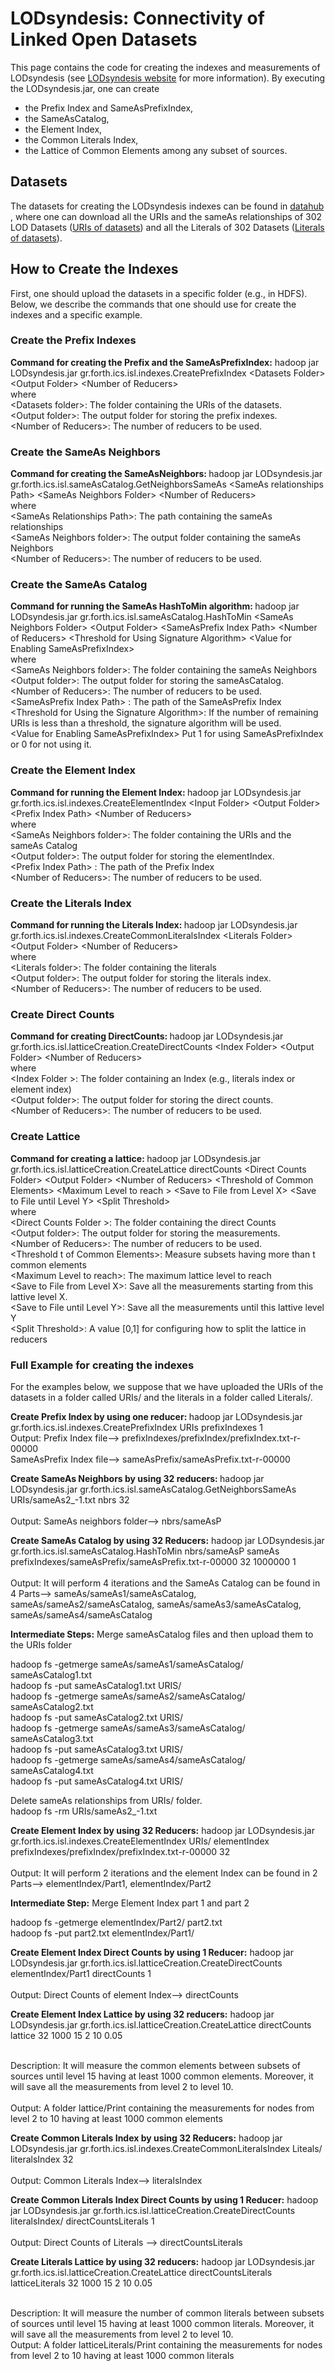 # LODsyndesis: Connectivity of Linked Open Datasets
<html>
<body>
This page contains the code for creating the indexes and measurements of LODsyndesis (see  <a href="www.ics.forth.gr/isl/LODsyndesis/">LODsyndesis website</a> for more information). By executing the LODsyndesis.jar, one can create <ul>
<li>the Prefix Index and SameAsPrefixIndex, </li>
<li>the SameAsCatalog, </li>
<li>the Element Index, </li>
<li>the Common Literals Index, </li>
<li>the Lattice of Common Elements among any subset of sources.</li>
</ul> 

<h2> Datasets</h2>
The datasets for creating the LODsyndesis indexes can be found in <a href="https://datahub.io/dataset/connectivity-of-lod-datasets">datahub </a>, where one can download all the URIs and the sameAs relationships of 302 LOD Datasets (<a href="https://old.datahub.io/dataset/connectivity-of-lod-datasets/resource/8baffae2-46ab-4639-b2d0-d836f12df873">URIs of datasets</a>) and all the Literals of 302 Datasets (<a href="https://old.datahub.io/dataset/connectivity-of-lod-datasets/resource/7a98fad6-e101-4530-a578-065fd8138468">Literals of datasets</a>). 

<h2>How to Create the Indexes</h2>
First, one should upload the datasets in a specific folder (e.g., in HDFS). Below, we describe the commands that one should use for create the indexes and a specific example.

<h3> Create the Prefix Indexes</h3>
<b> Command for creating the Prefix and the SameAsPrefixIndex:</b>
hadoop jar LODsyndesis.jar gr.forth.ics.isl.indexes.CreatePrefixIndex &lt;Datasets Folder&gt; &lt;Output Folder&gt; &lt;Number of Reducers&gt;  <br>
where <br>
&lt;Datasets folder&gt;: The folder containing the URIs of the datasets. <br>
&lt;Output folder&gt;: The output folder for storing the prefix indexes. <br>
&lt;Number of Reducers&gt;: The number of reducers to be used. <br>
  

<h3> Create the SameAs Neighbors</h3>
<b> Command for creating the SameAsNeighbors: </b>
hadoop jar LODsyndesis.jar gr.forth.ics.isl.sameAsCatalog.GetNeighborsSameAs &lt;SameAs relationships Path&gt; &lt;SameAs Neighbors Folder&gt; &lt;Number of Reducers&gt; <br>
where <br>
&lt;SameAs Relationships Path&gt;: The path containing the sameAs relationships <br>
&lt;SameAs Neighbors folder&gt;: The output folder containing the sameAs Neighbors <br>
&lt;Number of Reducers&gt;: The number of reducers to be used. <br>


<h3> Create the SameAs Catalog</h3>
<b> Command for running the SameAs HashToMin algorithm: </b>
hadoop jar LODsyndesis.jar gr.forth.ics.isl.sameAsCatalog.HashToMin &lt;SameAs Neighbors Folder&gt; &lt;Output Folder&gt; &lt;SameAsPrefix Index Path&gt; &lt;Number of Reducers&gt;  &lt;Threshold for Using Signature Algorithm&gt; &lt;Value for Enabling SameAsPrefixIndex&gt; <br>
where <br>
&lt;SameAs Neighbors folder&gt;: The folder containing the sameAs Neighbors <br>
&lt;Output folder&gt;: The output folder for storing the sameAsCatalog. <br>
&lt;Number of Reducers&gt;: The number of reducers to be used. <br>
&lt;SameAsPrefix Index Path&gt; : The path of the SameAsPrefix Index <br>  
&lt;Threshold for Using the Signature Algorithm&gt;: If the number of remaining URIs is less than a threshold, the signature algorithm will be used.<br>
&lt;Value for Enabling SameAsPrefixIndex&gt; Put 1 for using SameAsPrefixIndex or 0 for not using it.

<h3> Create the Element Index</h3>
<b> Command for running the Element Index: </b>
hadoop jar LODsyndesis.jar gr.forth.ics.isl.indexes.CreateElementIndex &lt;Input Folder&gt; &lt;Output Folder&gt; &lt;Prefix Index Path&gt; &lt;Number of Reducers&gt; <br>
where <br>
&lt;SameAs Neighbors folder&gt;: The folder containing the URIs and the sameAs Catalog <br>
&lt;Output folder&gt;: The output folder for storing the elementIndex. <br>
&lt;Prefix Index Path&gt; : The path of the Prefix Index <br>  
&lt;Number of Reducers&gt;: The number of reducers to be used. <br>
 
<h3> Create the Literals Index</h3>
<b> Command for running the Literals Index: </b>
hadoop jar LODsyndesis.jar gr.forth.ics.isl.indexes.CreateCommonLiteralsIndex &lt;Literals Folder&gt; &lt;Output Folder&gt;  &lt;Number of Reducers&gt; <br>
where <br>
&lt;Literals folder&gt;: The folder containing the literals<br>
&lt;Output folder&gt;: The output folder for storing the literals index. <br>
&lt;Number of Reducers&gt;: The number of reducers to be used. <br>


<h3> Create Direct Counts</h3>
<b> Command for creating DirectCounts: </b>
hadoop jar LODsyndesis.jar gr.forth.ics.isl.latticeCreation.CreateDirectCounts 
&lt;Index Folder&gt; &lt;Output Folder&gt; &lt;Number of Reducers&gt; <br>
where <br>
&lt;Index Folder &gt;: The folder containing an Index (e.g., literals index or element index) <br>
&lt;Output folder&gt;: The output folder for storing the direct counts. <br>
&lt;Number of Reducers&gt;: The number of reducers to be used. <br>
   

<h3> Create  Lattice</h3>
<b> Command for creating a lattice: </b>
hadoop jar LODsyndesis.jar gr.forth.ics.isl.latticeCreation.CreateLattice directCounts 
&lt;Direct Counts Folder&gt; &lt;Output Folder&gt; &lt;Number of Reducers&gt; &lt;Threshold of Common Elements&gt; &lt;Maximum Level to reach &gt; &lt;Save to File from Level X&gt; &lt;Save to File until Level Y&gt; &lt;Split Threshold&gt; <br>
where <br>
&lt;Direct Counts Folder &gt;: The folder containing the direct Counts  <br>
&lt;Output folder&gt;: The output folder for storing the measurements. <br>
&lt;Number of Reducers&gt;: The number of reducers to be used. <br>
&lt;Threshold t of Common Elements&gt;: Measure subsets having more than t common elements<br>
&lt;Maximum Level to reach&gt;: The maximum lattice level to reach<br>
&lt;Save to File from Level X&gt;: Save all the measurements starting from this lattive level X. <br>
&lt;Save to File until Level Y&gt;: Save all the measurements until this lattive level Y <br>
&lt;Split Threshold&gt;: A value [0,1] for configuring how to split the lattice in reducers <br>



<h3>Full Example for creating the indexes</h3>
For the examples below, we suppose that we have uploaded the URIs of the datasets in a folder called URIs/ and the literals in a folder called Literals/.

<b> Create Prefix Index by using one reducer: </b> hadoop jar LODsyndesis.jar gr.forth.ics.isl.indexes.CreatePrefixIndex URIs prefixIndexes 1<br>
Output: Prefix Index file--> prefixIndexes/prefixIndex/prefixIndex.txt-r-00000 <br>
SameAsPrefix Index file--> sameAsPrefix/sameAsPrefix.txt-r-00000 <br>

<b> Create SameAs Neighbors by using 32 reducers: </b>hadoop jar LODsyndesis.jar gr.forth.ics.isl.sameAsCatalog.GetNeighborsSameAs URIs/sameAs2_-1.txt nbrs 32  <br><br>
Output: SameAs neighbors folder--> nbrs/sameAsP <br>

<b>Create SameAs Catalog by using 32 Reducers:</b> hadoop jar LODsyndesis.jar gr.forth.ics.isl.sameAsCatalog.HashToMin nbrs/sameAsP sameAs prefixIndexes/sameAsPrefix/sameAsPrefix.txt-r-00000 32 1000000 1<br><br>
Output: It will perform 4 iterations and the SameAs Catalog can be found in 4 Parts--> sameAs/sameAs1/sameAsCatalog, sameAs/sameAs2/sameAsCatalog, sameAs/sameAs3/sameAsCatalog, sameAs/sameAs4/sameAsCatalog<br>

<b> Intermediate Steps:</b>
Merge sameAsCatalog files and then upload them to the URIs folder <br>
  
hadoop fs -getmerge sameAs/sameAs1/sameAsCatalog/ sameAsCatalog1.txt <br>
hadoop fs -put sameAsCatalog1.txt URIS/  <br>
hadoop fs -getmerge sameAs/sameAs2/sameAsCatalog/ sameAsCatalog2.txt <br>
hadoop fs -put sameAsCatalog2.txt URIS/  <br>
hadoop fs -getmerge sameAs/sameAs3/sameAsCatalog/ sameAsCatalog3.txt <br>
hadoop fs -put sameAsCatalog3.txt URIS/  <br>
hadoop fs -getmerge sameAs/sameAs4/sameAsCatalog/ sameAsCatalog4.txt <br>
hadoop fs -put sameAsCatalog4.txt URIS/  <br>

Delete sameAs relationships from URIs/ folder. <br>
hadoop fs -rm URIs/sameAs2_-1.txt

<b>Create Element Index by using 32 Reducers:</b> hadoop jar LODsyndesis.jar gr.forth.ics.isl.indexes.CreateElementIndex URIs/ elementIndex prefixIndexes/prefixIndex/prefixIndex.txt-r-00000 32
<br><br>
Output: It will perform 2 iterations and the element Index can be found in 2 Parts--> elementIndex/Part1, elementIndex/Part2

<b> Intermediate Step:</b>
Merge Element Index part 1 and part 2 <br>

hadoop fs -getmerge elementIndex/Part2/ part2.txt  <br>
hadoop fs -put part2.txt elementIndex/Part1/                 


<b>Create Element Index Direct Counts by using 1 Reducer:</b>   hadoop jar LODsyndesis.jar gr.forth.ics.isl.latticeCreation.CreateDirectCounts elementIndex/Part1 directCounts 1
<br><br>
Output: Direct Counts of element Index--> directCounts

<b>Create Element Index Lattice by using 32 reducers:</b>   hadoop jar LODsyndesis.jar gr.forth.ics.isl.latticeCreation.CreateLattice directCounts lattice 32 1000 15 2 10 0.05 <br><br>

Description: It will measure the common elements between subsets of sources until level 15 having at least 1000 common elements. Moreover, it will save all the measurements from level 2 to level 10.
<br><br>
Output: A folder lattice/Print containing the measurements for nodes from level 2 to 10 having at least 1000 common elements

<b>Create Common Literals Index by using 32 Reducers:</b> hadoop jar LODsyndesis.jar gr.forth.ics.isl.indexes.CreateCommonLiteralsIndex Liteals/ literalsIndex  32
<br><br>
Output: Common Literals Index--> literalsIndex


<b>Create Common Literals Index Direct Counts by using 1 Reducer:</b>   hadoop jar LODsyndesis.jar gr.forth.ics.isl.latticeCreation.CreateDirectCounts  literalsIndex/ directCountsLiterals 1
<br><br>Output: Direct Counts of Literals --> directCountsLiterals <br>

<b>Create Literals Lattice by using 32 reducers:</b>   hadoop jar LODsyndesis.jar gr.forth.ics.isl.latticeCreation.CreateLattice directCountsLiterals latticeLiterals 32 1000 15 2 10 0.05 <br><br>

Description: It will measure the number of common literals between subsets of sources until level 15 having at least 1000 common literals. Moreover, it will save all the measurements from level 2 to level 10.
<br>
Output: A folder latticeLiterals/Print containing the measurements for nodes from level 2 to 10 having at least 1000 common literals

</body>
  
  
</html>
